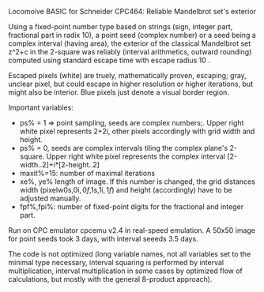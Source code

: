 Locomoive BASIC for Schneider CPC464: Reliable Mandelbrot set's exterior

Using a fixed-point number type based on strings (sign, integer part, fractional part in radix 10), a point seed (complex number) or a seed being a complex interval (having area), the exterior of the classical Mandelbrot set z^2+c in the 2-square was reliably (interval arithmetics, outward rounding) computed using standard escape time with escape radius 10 .


Escaped pixels (white) are truely, mathematically proven, escaping; gray, unclear pixel, but could escape in higher resolution or higher iterations, but might also be interior. Blue pixels just denote a visual border region.

Important variables:
- ps% = 1 => point sampling, seeds are complex numbers;. Upper right white pixel represents 2+2i, other pixels accordingly with grid width and height.
- ps% = 0, seeds are complex intervals tiling the complex plane's 2-square. Upper right white pixel represents the complex interval [2-width..2]+i*[2-height..2]
- maxit%=15: number of maximal iterations
- xe%, ye% length of image. If this number is changed, the grid distances width (pixelw0s,0i$,0f$,1s,1i$,1f$) and height (accordingly) have to be adjusted manually.
- fpf%,fpi%: number of fixed-point digits for the fractional and integer part.

Run on CPC emulator cpcemu v2.4 in real-speed emulation. A 50x50 image for  point seeds took 3 days, with interval seeeds 3.5 days.

The code is not optimized (long variable names, not all variables set to the minimal type necessary, interval squaring is performed by interval multiplication, interval multiplication in some cases by optimized flow of calculations, but mostly with the general 8-product approach).


